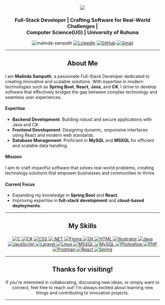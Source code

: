 <p align="center">
  <a href="https://github.com/DenverCoder1/readme-typing-svg"><img src="https://readme-typing-svg.herokuapp.com?font=Time+New+Roman&color=cyan&size=40&center=true&vCenter=true&width=600&height=100&lines=Hi,I'm+Malinda+Sampath;"></a>
    
<h3 align="center">Full-Stack Developer | Crafting Software for Real-World Challenges | <br> Computer Science(UG) | University of Ruhuna</h3>
</p>
<p align="center">
  <img src="https://komarev.com/ghpvc/?username=malinda-sampath&label=Profile%20views&color=green&style=flat" alt="malinda-sampath" />
  <a href="https://www.linkedin.com/in/malinda-sampath/"><img src="https://img.shields.io/badge/LinkedIn-%230A66C2.svg?style=plastic&logo=linkedin&logoColor=white" alt="LinkedIn"/></a>
	<a href="https://github.com/malinda-sampath"><img src="https://img.shields.io/badge/github-%23181717.svg?style=plastic&logo=github&logoColor=white" alt="GitHub"/></a>
    <a href="mailto:malindasampath45@gmail.com"><img src="https://img.shields.io/badge/gmail-%23EA4335.svg?style=plastic&logo=gmail&logoColor=white" alt="Gmail"/></a>
</p>

---

## <p align="center">About Me</p>

I am **Malinda Sampath**, a passionate Full-Stack Developer dedicated to creating innovative and scalable solutions. With expertise in modern technologies such as **Spring Boot**, **React**, **Java**, and **C#**, I strive to develop software that effectively bridges the gap between complex technology and seamless user experiences.

#### **Expertise**

- **Backend Development**: Building robust and secure applications with Java and C#.
- **Frontend Development**: Designing dynamic, responsive interfaces using React and modern web standards.
- **Database Management**: Proficient in **MySQL** and **MSSQL** for efficient and scalable data handling.
<!--- **DevOps**: Comfortable with deploying and managing projects on **Linux-based** cloud servers (e.g., DigitalOcean).-->

#### **Mission**

I aim to craft impactful software that solves real-world problems, creating technology solutions that empower businesses and communities to thrive.

#### **Current Focus**

- Expanding my knowledge in **Spring Boot** and **React**.
- Improving expertise in **full-stack development** and **cloud-based deployments**.

---

## <p align="center">My Skills</p>

<p align="center">
   
  <a href="https://www.cprogramming.com/" target="_blank">
    <img alt="C" src="https://img.shields.io/badge/C%20-%232370ED.svg?style=plastic&logo=c&logoColor=white">
  </a> 
  
  <a href="https://www.w3schools.com/cs/" target="_blank">
    <img alt="C#" src="https://img.shields.io/badge/C%23%20-%232370ED.svg?style=plastic&logo=csharp&logoColor=white">
  </a> 
  
  <a href="https://www.w3schools.com/css/" target="_blank">
    <img alt="CSS" src="https://img.shields.io/badge/CSS%20-%231572B6.svg?style=plastic&logo=css3&logoColor=white">
  </a> 
  
  <a href="https://dotnet.microsoft.com/" target="_blank">
    <img alt=".NET" src="https://img.shields.io/badge/.NET-%235C2D91.svg?style=plastic&logo=dotnet&logoColor=white">
  </a> 
  
  <a href="https://www.figma.com/" target="_blank">
    <img alt="Figma" src="https://img.shields.io/badge/Figma-%23000000.svg?style=plastic&logo=figma&logoColor=white">
  </a> 
  
  <a href="https://git-scm.com/" target="_blank">
    <img alt="Git" src="https://img.shields.io/badge/Git-%23F05033.svg?style=plastic&logo=git&logoColor=white">
  </a> 
  
  <a href="https://www.w3.org/html/" target="_blank">
    <img alt="HTML" src="https://img.shields.io/badge/HTML5-%23E34F26.svg?style=plastic&logo=html5&logoColor=white">
  </a> 
  
  <a href="https://www.adobe.com/in/products/illustrator.html" target="_blank">
    <img alt="Illustrator" src="https://img.shields.io/badge/Illustrator-%23FF9A00.svg?style=plastic&logo=adobeillustrator&logoColor=white">
  </a>
  
  <a href="https://www.java.com" target="_blank">
    <img alt="Java" src="https://img.shields.io/badge/Java-%23007396.svg?style=plastic&logo=java&logoColor=white">
  </a> 
  
  <a href="https://developer.mozilla.org/en-US/docs/Web/JavaScript" target="_blank">
    <img alt="JavaScript" src="https://img.shields.io/badge/JavaScript-%23F7DF1E.svg?style=plastic&logo=javascript&logoColor=black">
  </a>
  
  <a href="https://laravel.com/" target="_blank">
    <img alt="Laravel" src="https://img.shields.io/badge/Laravel-%23252B42.svg?style=plastic&logo=laravel&logoColor=white">
  </a> 
  
  <a href="https://www.linux.org/" target="_blank">
    <img alt="Linux" src="https://img.shields.io/badge/Linux-%23FCC624.svg?style=plastic&logo=linux&logoColor=black">
  </a>
  
  <a href="https://www.microsoft.com/en-us/sql-server" target="_blank">
    <img alt="MSSQL" src="https://img.shields.io/badge/MSSQL-%2300478D.svg?style=plastic&logo=microsoftsqlserver&logoColor=white">
  </a>
  
  <a href="https://www.mysql.com/" target="_blank">
    <img alt="MySQL" src="https://img.shields.io/badge/MySQL-%234479A1.svg?style=plastic&logo=mysql&logoColor=white">
  </a> 
  
  <a href="https://www.photoshop.com/en" target="_blank">
    <img alt="Photoshop" src="https://img.shields.io/badge/Photoshop-%2331A8FF.svg?style=plastic&logo=adobephotoshop&logoColor=white">
  </a>
  
  <a href="https://www.php.net" target="_blank">
    <img alt="PHP" src="https://img.shields.io/badge/PHP-%237A7A7A.svg?style=plastic&logo=php&logoColor=white">
  </a>
  
  <a href="https://postman.com" target="_blank">
    <img alt="Postman" src="https://img.shields.io/badge/Postman-%23FF6C37.svg?style=plastic&logo=postman&logoColor=white">
  </a>
  
  <a href="https://reactjs.org/" target="_blank">
    <img alt="React" src="https://img.shields.io/badge/React-%2361DAFB.svg?style=plastic&logo=react&logoColor=black">
  </a>
  
  <a href="https://spring.io/" target="_blank">
    <img alt="Spring" src="https://img.shields.io/badge/Spring-%236DB33F.svg?style=plastic&logo=spring&logoColor=white">
  </a>
</p>

---
<!--
## <p align="center">GitHub Stats</p>

<p align="center">
  <table align="center">
      <td width="50%" align="center">
    <img align="center" src="https://github-readme-stats.vercel.app/api?username=malinda-sampath&theme=dark&show_icons=true&count_private=true" />
    <br><br>
    <img title="🔥 Get streak stats for your profile at git.io/streak-stats" alt="Malinda's streak" src="https://github-readme-streak-stats.herokuapp.com/?user=malinda-sampath&theme=dark&hide_border=false" />
</td>

<td width="50%" align="center">
    <img align="center" src="https://github-readme-stats.anuraghazra1.vercel.app/api/top-langs/?username=malinda-sampath&theme=dark&hide_border=false&no-bg=true&no-frame=true&langs_count=10" />
</td>
  </table>
</p>

---
-->
<!-- ## <p align="center">Connect with Me</p>

<p align="center">
	<a href="https://www.linkedin.com/in/malindasampath/"><img src="https://img.shields.io/badge/LinkedIn-%230A66C2.svg?style=plastic&logo=linkedin&logoColor=white" alt="LinkedIn"/></a>
	<a href="https://github.com/malinda-sampath"><img src="https://img.shields.io/badge/github-%23181717.svg?style=plastic&logo=github&logoColor=white" alt="GitHub"/></a>
    <a href="mailto:malindasampath45@gmail.com"><img src="https://img.shields.io/badge/gmail-%23EA4335.svg?style=plastic&logo=gmail&logoColor=white" alt="Gmail"/></a>

</p>

--- -->

## <p align="center">Thanks for visiting!</p>

<p align="center">
  If you're interested in collaborating, discussing new ideas, or simply want to connect, feel free to reach out! I'm always excited about learning new things and contributing to innovative projects.
</p>

---

